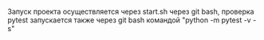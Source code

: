 Запуск проекта осуществляется через start.sh через git bash, проверка pytest запускается также через git bash командой "python -m pytest -v -s"